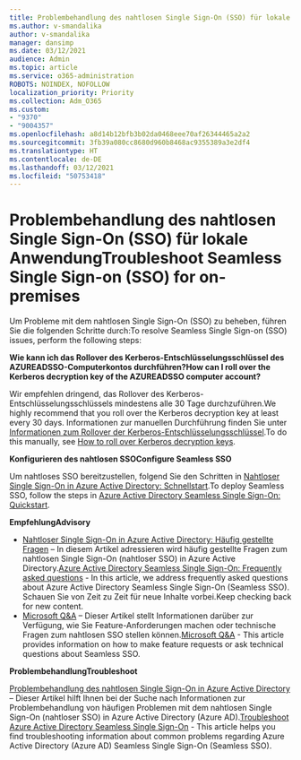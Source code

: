 ```yaml
---
title: Problembehandlung des nahtlosen Single Sign-On (SSO) für lokale Anwendung
ms.author: v-smandalika
author: v-smandalika
manager: dansimp
ms.date: 03/12/2021
audience: Admin
ms.topic: article
ms.service: o365-administration
ROBOTS: NOINDEX, NOFOLLOW
localization_priority: Priority
ms.collection: Adm_O365
ms.custom:
- "9370"
- "9004357"
ms.openlocfilehash: a8d14b12bfb3b02da0468eee70af26344465a2a2
ms.sourcegitcommit: 3fb39a080cc8680d960b8468ac9355389a3e2df4
ms.translationtype: HT
ms.contentlocale: de-DE
ms.lasthandoff: 03/12/2021
ms.locfileid: "50753418"
---
```

# <a name="troubleshoot-seamless-single-sign-on-sso-for-on-premises"></a><span data-ttu-id="dc883-102">Problembehandlung des nahtlosen Single Sign-On (SSO) für lokale Anwendung</span><span class="sxs-lookup"><span data-stu-id="dc883-102">Troubleshoot Seamless Single Sign-on (SSO) for on-premises</span></span>

<span data-ttu-id="dc883-103">Um Probleme mit dem nahtlosen Single Sign-On (SSO) zu beheben, führen Sie die folgenden Schritte durch:</span><span class="sxs-lookup"><span data-stu-id="dc883-103">To resolve Seamless Single Sign-on (SSO) issues, perform the following steps:</span></span>

<span data-ttu-id="dc883-104">**Wie kann ich das Rollover des Kerberos-Entschlüsselungsschlüssel des AZUREADSSO-Computerkontos durchführen?**</span><span class="sxs-lookup"><span data-stu-id="dc883-104">**How can I roll over the Kerberos decryption key of the AZUREADSSO computer account?**</span></span>

<span data-ttu-id="dc883-105">Wir empfehlen dringend, das Rollover des Kerberos-Entschlüsselungsschlüssels mindestens alle 30 Tage durchzuführen.</span><span class="sxs-lookup"><span data-stu-id="dc883-105">We highly recommend that you roll over the Kerberos decryption key at least every 30 days.</span></span> <span data-ttu-id="dc883-106">Informationen zur manuellen Durchführung finden Sie unter [Informationen zum Rollover der Kerberos-Entschlüsselungsschlüssel](https://docs.microsoft.com/azure/active-directory/hybrid/how-to-connect-sso-faq#).</span><span class="sxs-lookup"><span data-stu-id="dc883-106">To do this manually, see [How to roll over Kerberos decryption keys](https://docs.microsoft.com/azure/active-directory/hybrid/how-to-connect-sso-faq#).</span></span>

<span data-ttu-id="dc883-107">**Konfigurieren des nahtlosen SSO**</span><span class="sxs-lookup"><span data-stu-id="dc883-107">**Configure Seamless SSO**</span></span>

<span data-ttu-id="dc883-108">Um nahtloses SSO bereitzustellen, folgend Sie den Schritten in [Nahtloser Single Sign-On in Azure Active Directory: Schnellstart](https://docs.microsoft.com/azure/active-directory/hybrid/how-to-connect-sso-quick-start#step-5-roll-over-keys).</span><span class="sxs-lookup"><span data-stu-id="dc883-108">To deploy Seamless SSO, follow the steps in [Azure Active Directory Seamless Single Sign-On: Quickstart](https://docs.microsoft.com/azure/active-directory/hybrid/how-to-connect-sso-quick-start#step-5-roll-over-keys).</span></span>

<span data-ttu-id="dc883-109">**Empfehlung**</span><span class="sxs-lookup"><span data-stu-id="dc883-109">**Advisory**</span></span>

- <span data-ttu-id="dc883-110">[Nahtloser Single Sign-On in Azure Active Directory: Häufig gestellte Fragen](https://docs.microsoft.com/azure/active-directory/hybrid/how-to-connect-sso-faq) – In diesem Artikel adressieren wird häufig gestellte Fragen zum nahtlosen Single Sign-On (nahtloser SSO) in Azure Active Directory.</span><span class="sxs-lookup"><span data-stu-id="dc883-110">[Azure Active Directory Seamless Single Sign-On: Frequently asked questions](https://docs.microsoft.com/azure/active-directory/hybrid/how-to-connect-sso-faq) - In this article, we address frequently asked questions about Azure Active Directory Seamless Single Sign-On (Seamless SSO).</span></span> <span data-ttu-id="dc883-111">Schauen Sie von Zeit zu Zeit für neue Inhalte vorbei.</span><span class="sxs-lookup"><span data-stu-id="dc883-111">Keep checking back for new content.</span></span>
- <span data-ttu-id="dc883-112">[Microsoft Q&A](https://docs.microsoft.com/answers/topics/azure-ad-single-sign-on.html) – Dieser Artikel stellt Informationen darüber zur Verfügung, wie Sie Feature-Anforderungen machen oder technische Fragen zum nahtlosen SSO stellen können.</span><span class="sxs-lookup"><span data-stu-id="dc883-112">[Microsoft Q&A](https://docs.microsoft.com/answers/topics/azure-ad-single-sign-on.html) - This article provides information on how to make feature requests or ask technical questions about Seamless SSO.</span></span>

<span data-ttu-id="dc883-113">**Problembehandlung**</span><span class="sxs-lookup"><span data-stu-id="dc883-113">**Troubleshoot**</span></span>

<span data-ttu-id="dc883-114">[Problembehandlung des nahtlosen Single Sign-On in Azure Active Directory](https://docs.microsoft.com/azure/active-directory/hybrid/tshoot-connect-sso) – Dieser Artikel hilft Ihnen bei der Suche nach Informationen zur Problembehandlung von häufigen Problemen mit dem nahtlosen Single Sign-On (nahtloser SSO) in Azure Active Directory (Azure AD).</span><span class="sxs-lookup"><span data-stu-id="dc883-114">[Troubleshoot Azure Active Directory Seamless Single Sign-On](https://docs.microsoft.com/azure/active-directory/hybrid/tshoot-connect-sso) - This article helps you find troubleshooting information about common problems regarding Azure Active Directory (Azure AD) Seamless Single Sign-On (Seamless SSO).</span></span>







